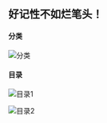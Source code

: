 ## 好记性不如烂笔头！

#### 分类
![分类](https://i.imgur.com/UMkHy5l.png)

#### 目录
![目录1](https://i.imgur.com/XJo8iQB.png)

![目录2](https://i.imgur.com/e42lnoc.png)
